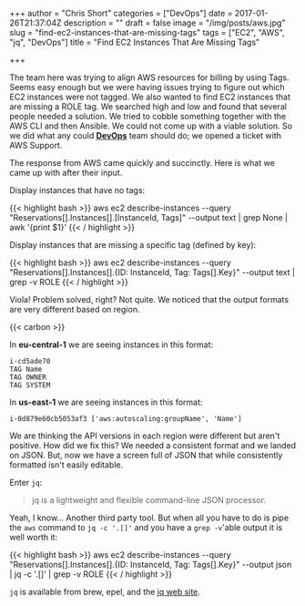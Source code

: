 +++
author = "Chris Short"
categories = ["DevOps"]
date = 2017-01-26T21:37:04Z
description = ""
draft = false
image = "/img/posts/aws.jpg"
slug = "find-ec2-instances-that-are-missing-tags"
tags = ["EC2", "AWS", "jq", "DevOps"]
title = "Find EC2 Instances That Are Missing Tags"

+++

The team here was trying to align AWS resources for billing by using Tags. Seems easy enough but we were having issues trying to figure out which EC2 instances were not tagged. We also wanted to find EC2 instances that are missing a ROLE tag. We searched high and low and found that several people needed a solution. We tried to cobble something together with the AWS CLI and then Ansible. We could not come up with a viable solution. So we did what any could [**DevOps**](https://devopsish.com/) team should do; we opened a ticket with AWS Support.



The response from AWS came quickly and succinctly. Here is what we came up with after their input.

Display instances that have no tags:

{{< highlight bash >}}
aws ec2 describe-instances --query "Reservations[].Instances[].[InstanceId, Tags]" --output text | grep None | awk '{print $1}'
{{< / highlight >}}

Display instances that are missing a specific tag (defined by key):

{{< highlight bash >}}
aws ec2 describe-instances --query "Reservations[].Instances[].{ID: InstanceId, Tag: Tags[].Key}" --output text | grep -v ROLE
{{< / highlight >}}

Viola! Problem solved, right? Not quite. We noticed that the output formats are very different based on region.

{{< carbon >}}

In **eu-central-1** we are seeing instances in this format:
```
i-cd5ade70
TAG	Name
TAG	OWNER
TAG	SYSTEM
```

In **us-east-1** we are seeing instances in this format:
```
i-0d879e60cb5053af3	['aws:autoscaling:groupName', 'Name']
```

We are thinking the API versions in each region were different but aren't positive. How did we fix this? We needed a consistent format and we landed on JSON. But, now we have a screen full of JSON that while consistently formatted isn't easily editable.

Enter `jq`:

> jq is a lightweight and flexible command-line JSON processor.

Yeah, I know... Another third party tool. But when all you have to do is pipe the `aws` command to `jq -c '.[]'` and you have a `grep -v`'able output it is well worth it:

{{< highlight bash >}}
aws ec2 describe-instances --query "Reservations[].Instances[].{ID: InstanceId, Tag: Tags[].Key}" --output json | jq -c '.[]' | grep -v ROLE
{{< / highlight >}}

`jq` is available from brew, epel, and the [jq web site](https://stedolan.github.io/jq/).